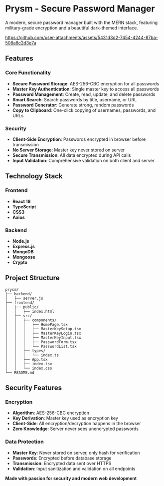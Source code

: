 # Prysm - Secure Password Manager

A modern, secure password manager built with the MERN stack, featuring military-grade encryption and a beautiful dark-themed interface.

https://github.com/user-attachments/assets/5431d3d2-7454-4244-87ba-508a8c2d3e7a

## Features

### Core Functionality
- **Secure Password Storage**: AES-256-CBC encryption for all passwords
- **Master Key Authentication**: Single master key to access all passwords
- **Password Management**: Create, read, update, and delete passwords
- **Smart Search**: Search passwords by title, username, or URL
- **Password Generator**: Generate strong, random passwords
- **Copy to Clipboard**: One-click copying of usernames, passwords, and URLs

### Security
- **Client-Side Encryption**: Passwords encrypted in browser before transmission
- **No Server Storage**: Master key never stored on server
- **Secure Transmission**: All data encrypted during API calls
- **Input Validation**: Comprehensive validation on both client and server

## Technology Stack

### Frontend
- **React 18** 
- **TypeScript** 
- **CSS3** 
- **Axios**

### Backend
- **Node.js** 
- **Express.js**
- **MongoDB** 
- **Mongoose**
- **Crypto**

## Project Structure

```
prysm/
├── backend/
│   ├── server.js                             
├── frontend/
│   ├── public/
│   │   ├── index.html          
│   ├── src/
│   │   ├── components/
│   │   │   ├── HomePage.tsx          
│   │   │   ├── MasterKeySetup.tsx    
│   │   │   ├── MasterKeyLogin.tsx    
│   │   │   ├── MasterKeyInput.tsx    
│   │   │   ├── PasswordForm.tsx      
│   │   │   └── PasswordList.tsx     
│   │   ├── types/
│   │   │   └── index.ts      
│   │   ├── App.tsx         
│   │   ├── index.tsx         
│   │   └── index.css            
└── README.md               
```

## Security Features

### Encryption
- **Algorithm**: AES-256-CBC encryption
- **Key Derivation**: Master key used as encryption key
- **Client-Side**: All encryption/decryption happens in the browser
- **Zero Knowledge**: Server never sees unencrypted passwords

### Data Protection
- **Master Key**: Never stored on server, only hash for verification
- **Passwords**: Encrypted before database storage
- **Transmission**: Encrypted data sent over HTTPS
- **Validation**: Input sanitization and validation on all endpoints

**Made with passion for security and modern web development**
